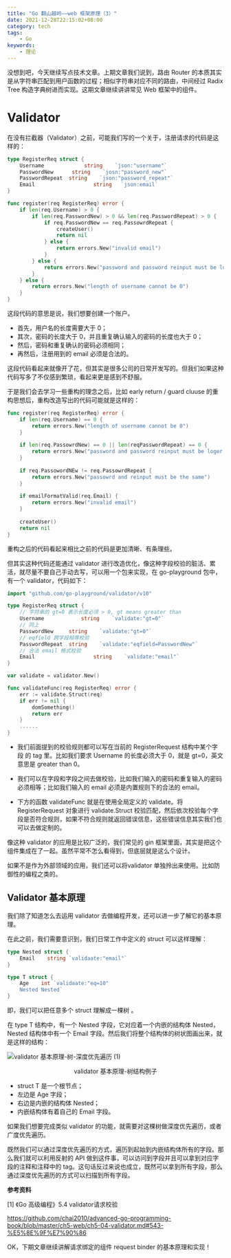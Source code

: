 ```yaml
---
title: "Go 翻山越岭——web 框架原理（3）"
date: 2021-12-28T22:15:02+08:00
category: tech
tags:
    - Go
keywords:
    - 理论
---
```


没想到吧，今天继续写点技术文章。上期文章我们说到，路由 Router 的本质其实是从字符串匹配到用户函数的过程；相似字符串对应不同的路由，中间经过 Radix Tree 构造字典树进而实现。这期文章继续讲讲常见 Web 框架中的组件。

# Validator

在没有拦截器（Validator）之前，可能我们写的一个关于，注册请求的代码是这样的：

```go
type RegisterReq struct {
    Username             string    `json:"username"`
    PasswordNew      string    `josn:"password_new"`
    PasswordRepeat  string    `json:"password_repeat"`
    Email                   string   `json:email`
}

func register(req RegisterReq) error {
    if len(req.Username) > 0 {
        if len(req.PasswordNew) > 0 && len(req.PasswordRepeat) > 0 {
            if req.PasswordNew == req.PassowrdRepeat {
                createUser()
                return nil
            } else {
                return errors.New("invalid email")
            }
        } else {
            return errors.New("password and password reinput must be loger than 0")
        }
    } else {
        return errors.New("length of username cannot be 0")
    }
}
```

这段代码的意思是说，我们想要创建一个账户。

- 首先，用户名的长度需要大于 0；
- 其次，密码的长度大于 0，并且重复确认输入的密码的长度也大于 0；
- 然后，密码和重复确认的密码必须相同；
- 再然后，注册用到的 email 必须是合法的。

这段代码看起来就像开了花，但其实是很多公司的日常开发写的。但我们如果这种代码写多了不仅感到繁琐，看起来更是感到不舒服。



于是我们会去学习一些重构的理念之后，比如 early return / guard cluuse 的重构思想后，重构改造写出的代码可能就是这样的：

```go
func register(req RegisterReq) error {
    if len(req.Username) == 0 {
        return errors.New("length of username cannot be 0")
    }
    
    if len(req.PassowrdNew) == 0 || len(reqPasswordRepeat) == 0 {
        return errors.New("password and password reinput must be loger than 0")
    }
    
    if req.PassowordNEw != req.PassowrdRepeat {
        return errors.New("passowrd and reinput must be the same")
    }
    
    if emailFormatValid(req.Email) {
        return errors.New("invalid email")
    }
    
    createUser()
    return nil
}
```

重构之后的代码看起来相比之前的代码是更加清晰、有条理些。



但其实这种代码还能通过 validator 进行改造优化，像这种字段校验的脏活、累活，就尽量不要自己手动去写，可以用一个包来实现，在 go-playground 包中，有一个 validator，代码如下：

```go
import "github.com/go-playground/validator/v10"

type RegisterReq struct {
    // 字符串的 gt=0 表示长度必须 > 0, gt means greater than
    Username            string    `validate:"gt=0"`
    // 同上
    PasswordNew     string    `validate:"gt=0"`
    // eqfield 跨字段相等校验
    PasswordRepeat  string    `validate:"eqfield=PasswordNew"`
    // 合法 email 格式校验
    Email                   string    `validate:"email"`
}

var validate = validator.New()

func validateFunc(req RegisterReq) error {
    err := validate.Struct(req)
    if err != nil {
        domSomething()
        return err
    }
    ......
}
```

- 我们前面提到的校验规则都可以写在当前的 RegisterRequest 结构中某个字段 的 tag 里。比如我们要求 Username 的长度必须大于 0，就是 gt=0，英文意思是 greater than 0。

- 我们可以在字段和字段之间去做校验，比如我们输入的密码和重复输入的密码必须相等；比如我们输入的 email 必须是内置规则下的合法的 email。

- 下方的函数 validateFunc 就是在使用全局定义的 validate。将 RegisterRequest 对象进行 validate.Struct 校验匹配，然后依次校验每个字段是否符合规则，如果不符合规则就返回错误信息，这些错误信息其实我们也可以去做定制的。



像这种 validator 的应用是比较广泛的，我们常见的 gin 框架里面，其实是把这个组件集成在了一起。虽然平常不怎么看得到，但底层就是这么个设计。



如果不是作为外部领域的应用，我们还可以将validator 单独拎出来使用。比如防御性的编程之类的。

## Validator 基本原理

我们除了知道怎么去运用 validator 去做编程开发，还可以进一步了解它的基本原理。



在此之前，我们需要意识到，我们日常工作中定义的 struct 可以这样理解：

```go
type Nested struct {
    Email    string `validaate:"email"`
}

type T struct {
    Age    int `validaate:"eq=10"
    Nested Nested`
}
```

即，我们可以把任意多个 struct 理解成一棵树 。



在 type T 结构中，有一个 Nested 字段，它对应着一个内嵌的结构体 Nested，Nested 结构体中有一个 Email 字段。然后我们将整个结构体的树状图画出来，就是这样的结构：

![validator 基本原理-树-深度优先遍历 (1)](https://cdn.jsdelivr.net/gh/JupiterXue/PictureBed/BlogImg/202112282321720.png)

<center>validator 基本原理-树结构例子</center>

- struct T 是一个根节点；
- 左边是 Age 字段；
- 右边是内嵌的结构体 Nested；
- 内嵌结构体有着自己的 Email 字段。

如果我们想要完成类似 validator 的功能，就需要对这棵树做深度优先遍历，或者广度优先遍历。



既然我们可以通过深度优先遍历的方式，遍历到起始到内嵌结构体所有的字段。那么我们就可以利用反射的 API 做到这件事，可以访问到字段并且可以拿到对应字段的注释和注释中的 tag。这句话反过来说也成立，既然可以拿到所有字段，那么通过深度优先遍历的方式可以扫描到所有字段。



__参考资料__

[1] 《Go 高级编程》5.4 validator请求校验

https://github.com/chai2010/advanced-go-programming-book/blob/master/ch5-web/ch5-04-validator.md#543-%E5%8E%9F%E7%90%86



OK，下期文章继续讲解请求绑定的组件 request binder 的基本原理和实现！
